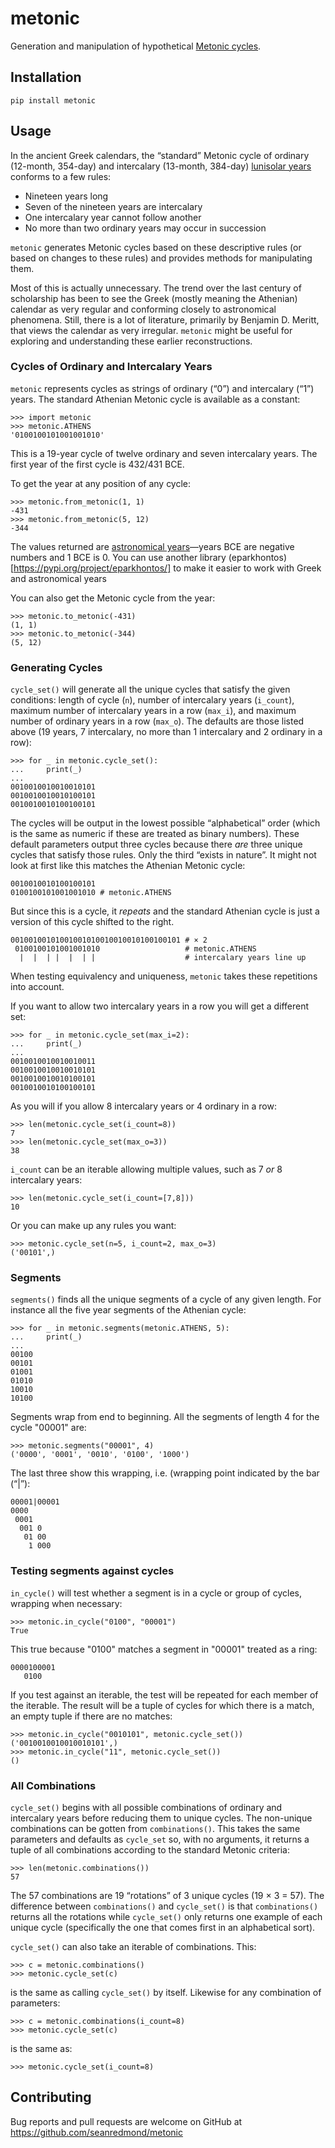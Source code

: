 # metonic

Generation and manipulation of hypothetical [Metonic
cycles](https://en.wikipedia.org/wiki/Metonic_cycle).

## Installation

    pip install metonic
    
## Usage

In the ancient Greek calendars, the “standard” Metonic cycle of
ordinary (12-month, 354-day) and intercalary (13-month, 384-day)
[lunisolar years](https://en.wikipedia.org/wiki/Lunisolar_calendar)
conforms to a few rules:

- Nineteen years long
- Seven of the nineteen years are intercalary
- One intercalary year cannot follow another
- No more than two ordinary years may occur in succession

`metonic` generates Metonic cycles based on these descriptive rules
(or based on changes to these rules) and provides methods for
manipulating them.

Most of this is actually unnecessary. The trend over the last century
of scholarship has been to see the Greek (mostly meaning the Athenian)
calendar as very regular and conforming closely to astronomical
phenomena. Still, there is a lot of literature, primarily by Benjamin
D. Meritt, that views the calendar as very irregular. `metonic` might
be useful for exploring and understanding these earlier
reconstructions.

### Cycles of Ordinary and Intercalary Years

`metonic` represents cycles as strings of ordinary (“0”) and intercalary (“1”) years. The standard Athenian Metonic cycle is available as a constant:

    >>> import metonic
    >>> metonic.ATHENS
    '0100100101001001010'
	
This is a 19-year cycle of twelve ordinary and seven intercalary years. The first year of the first cycle is 432/431 BCE.

To get the year at any position of any cycle:

    >>> metonic.from_metonic(1, 1)
    -431
    >>> metonic.from_metonic(5, 12)
    -344
	
The values returned are [astronomical
years](https://en.wikipedia.org/wiki/Astronomical_year_numbering)—years
BCE are negative numbers and 1 BCE is 0. You can use another library
(eparkhontos)[https://pypi.org/project/eparkhontos/] to make it easier
to work with Greek and astronomical years

You can also get the Metonic cycle from the year:

    >>> metonic.to_metonic(-431)
    (1, 1)
    >>> metonic.to_metonic(-344)
    (5, 12)

### Generating Cycles

`cycle_set()` will generate all the unique cycles that satisfy the
given conditions: length of cycle (`n`), number of intercalary years
(`i_count`), maximum number of intercalary years in a row (`max_i`),
and maximum number of ordinary years in a row (`max_o`). The defaults
are those listed above (19 years, 7 intercalary, no more than 1
intercalary and 2 ordinary in a row):

    >>> for _ in metonic.cycle_set():
    ...     print(_)
    ...
    0010010010010010101
    0010010010010100101
    0010010010100100101
	
The cycles will be output in the lowest possible “alphabetical” order
(which is the same as numeric if these are treated as binary
numbers). These default parameters output three cycles because there
_are_ three unique cycles that satisfy those rules. Only the third
“exists in nature”. It might not look at first like this matches the
Athenian Metonic cycle:

    0010010010100100101
    0100100101001001010 # metonic.ATHENS
	
But since this is a cycle, it _repeats_ and the standard Athenian
cycle is just a version of this cycle shifted to the right.

    00100100101001001010010010010100100101 # × 2
     0100100101001001010                   # metonic.ATHENS
	  |  |  | |  |  | |                    # intercalary years line up
	 
When testing equivalency and uniqueness, `metonic` takes these
repetitions into account.

If you want to allow two intercalary years in a row you will get a
different set:

    >>> for _ in metonic.cycle_set(max_i=2):
    ...     print(_)
    ...
    0010010010010010011
    0010010010010010101
    0010010010010100101
    0010010010100100101


As you will if you allow 8 intercalary years or 4 ordinary in a row:

    >>> len(metonic.cycle_set(i_count=8))
    7
    >>> len(metonic.cycle_set(max_o=3))
    38 
	
`i_count` can be an iterable allowing multiple values, such as 7 _or_
8 intercalary years:

    >>> len(metonic.cycle_set(i_count=[7,8]))
    10
	
Or you can make up any rules you want:

    >>> metonic.cycle_set(n=5, i_count=2, max_o=3)
    ('00101',)

### Segments

`segments()` finds all the unique segments of a cycle of any given
length. For instance all the five year segments of the Athenian cycle:

    >>> for _ in metonic.segments(metonic.ATHENS, 5):
    ...     print(_)
    ...
    00100
    00101
    01001
    01010
    10010
    10100

Segments wrap from end to beginning. All the segments of length 4 for
the cycle "00001" are:

    >>> metonic.segments("00001", 4)
    ('0000', '0001', '0010', '0100', '1000')
   
The last three show this wrapping, i.e. (wrapping point indicated by
the bar (“|”):

    00001|00001
    0000
	 0001
	  001 0
	   01 00
	    1 000


### Testing segments against cycles

`in_cycle()` will test whether a segment is in a cycle or group of
cycles, wrapping when necessary:

    >>> metonic.in_cycle("0100", "00001")
    True
	
This true because "0100" matches a segment in "00001" treated as a ring:

    0000100001
	   0100
	   
If you test against an iterable, the test will be repeated for each
member of the iterable. The result will be a tuple of cycles for which
there is a match, an empty tuple if there are no matches:

    >>> metonic.in_cycle("0010101", metonic.cycle_set())
    ('0010010010010010101',)
	>>> metonic.in_cycle("11", metonic.cycle_set())
    ()
	
### All Combinations

`cycle_set()` begins with all possible combinations of ordinary and
intercalary years before reducing them to unique cycles. The
non-unique combinations can be gotten from `combinations()`. This
takes the same parameters and defaults as `cycle_set` so, with no
arguments, it returns a tuple of all combinations according to the
standard Metonic criteria:

    >>> len(metonic.combinations())
    57
	
The 57 combinations are 19 “rotations” of 3 unique cycles (19 × 3 =
57). The difference between `combinations()` and `cycle_set()` is that
`combinations()` returns all the rotations while `cycle_set()` only
returns one example of each unique cycle (specifically the one that
comes first in an alphabetical sort).

`cycle_set()` can also take an iterable of combinations. This:

    >>> c = metonic.combinations()
	>>> metonic.cycle_set(c)
	
is the same as calling `cycle_set()` by itself. Likewise for any combination of parameters:

    >>> c = metonic.combinations(i_count=8)
	>>> metonic.cycle_set(c)
	
is the same as:

    >>> metonic.cycle_set(i_count=8)
	
## Contributing

Bug reports and pull requests are welcome on GitHub at
https://github.com/seanredmond/metonic


